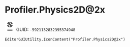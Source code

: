 # Profiler.Physics2D@2x
![](/img/Profiler.Physics2D@2x.png)
GUID: `-5921132832395374948`
```
EditorGUIUtility.IconContent("Profiler.Physics2D@2x")
```
